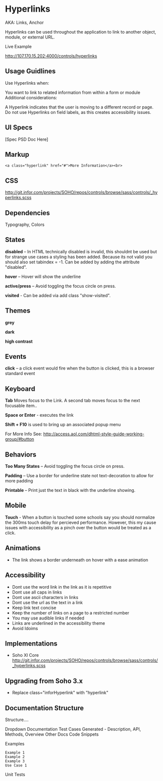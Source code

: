 # Hyperlinks

AKA: Links, Anchor

Hyperlinks can be used throughout the application to link to another object, module, or external URL.

Live Example

http://107.170.15.202:4000/controls/hyperlinks

## Usage Guidlines

Use Hyperlinks when:

You want to link to related information from within a form or module
Additional considerations:

A Hyperlink indicates that the user is moving to a different record or page.
Do not use Hyperlinks on field labels, as this creates accessibility issues.

## UI Specs

[Spec PSD Doc Here]

## Markup

    <a class="hyperlink" href="#">More Information</a><br>

## CSS

http://git.infor.com/projects/SOHO/repos/controls/browse/sass/controls/_hyperlinks.scss

## Dependencies

Typography, Colors

## States

**disabled** – In HTML technically disabled is invalid, this shouldnt be used but for strange use cases a styling has been added. Because its not valid you should also set tabindex = -1. Can be added by adding the attribute "disabled".

**hover** – Hover will show the underline

**active/press** – Avoid toggling the focus circle on press.

**visited** - Can be added via add class "show-visited".

## Themes

**grey**

**dark**

**high contrast**

## Events

**click** – a click event would fire when the button is clicked, this is a browser standard event

## Keyboard

**Tab** Moves focus to the Link. A second tab moves focus to the next focusable item..

**Space or Enter** - executes the link

**Shift + F10** is used to bring up an associated popup menu

For More Info See:
http://access.aol.com/dhtml-style-guide-working-group/#button

## Behaviors

**Too Many States** – Avoid toggling the focus circle on press.

**Padding** – Use a border for underline state not text-decoration to allow for more padding

**Printable** – Print just the text in black with the underline showing.

## Mobile

**Touch** - When a button is touched some schools say you should normalize the 300ms touch delay for percieved performance. However, this my cause issues with accessibility as a pinch over the button would be treated as a click.

## Animations

 - The link shows a border underneath on hover with a ease animation

## Accessibility

- Dont use the word link in the link as it is repetitive
- Dont use all caps in links
- Dont use ascii characters in links
- Dont use the url as the text in a link
- Keep link text concise
- Keep the number of links on a page to a restricted number
- You may use audible links if needed
- Links are underlined in the accessibility theme
- Avoid Idoims

## Implementations

- Soho XI Core
http://git.infor.com/projects/SOHO/repos/controls/browse/sass/controls/_hyperlinks.scss

## Upgrading from Soho 3.x

- Replace class="inforHyperlink" with "hyperlink"

## Documentation Structure

Structure....

Dropdown
  Documentation
      Test Cases
      Generated - Description, API, Methods, Overview
      Other Docs
      Code Snippets

  Examples

    Example 1
    Example 2
    Example 3
    Use Case 1

  Unit Tests
